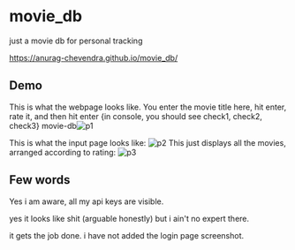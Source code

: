 # movie_db
 just a movie db for personal tracking
 
https://anurag-chevendra.github.io/movie_db/

## Demo
This is what the webpage looks like. You enter the movie title here, hit enter, rate it, and then hit enter {in console, you should see check1, check2, check3} 
movie-db![p1](https://github.com/user-attachments/assets/d6db6555-9987-405f-939d-2db3ce57486b)

This is what the input page looks like:
 ![p2](https://github.com/user-attachments/assets/757d2b4c-9367-4b08-9895-051b5329023e)
This just displays all the movies, arranged according to rating:
![p3](https://github.com/user-attachments/assets/10f6bf96-1a8f-44ca-b72a-39f3954e40a6)

## Few words

Yes i am aware, all my api keys are visible.


yes it looks like shit (arguable honestly) but i ain't no expert there. 

it gets the job done. 
i have not added the login page screenshot.
